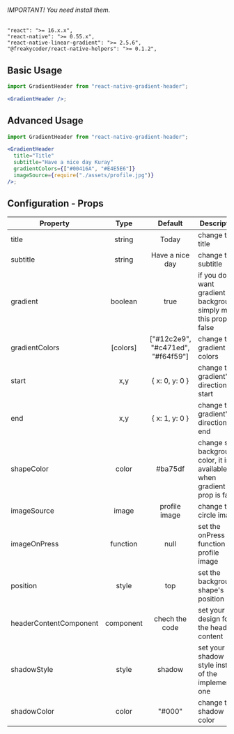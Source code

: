 ###### IMPORTANT! You need install them.

```
"react": ">= 16.x.x",
"react-native": ">= 0.55.x",
"react-native-linear-gradient": ">= 2.5.6",
"@freakycoder/react-native-helpers": ">= 0.1.2",
```

## Basic Usage

```jsx
import GradientHeader from "react-native-gradient-header";

<GradientHeader />;
```

## Advanced Usage

```jsx
import GradientHeader from "react-native-gradient-header";

<GradientHeader
  title="Title"
  subtitle="Have a nice day Kuray"
  gradientColors={["#00416A", "#E4E5E6"]}
  imageSource={require("./assets/profile.jpg")}
/>;
```

## Configuration - Props

| Property               |   Type    |              Default              | Description                                                                |
| ---------------------- | :-------: | :-------------------------------: | -------------------------------------------------------------------------- |
| title                  |  string   |               Today               | change the title                                                           |
| subtitle               |  string   |          Have a nice day          | change the subtitle                                                        |
| gradient               |  boolean  |               true                | if you do not want gradient background, simply make this prop false        |
| gradientColors         | [colors]  | ["#12c2e9", "#c471ed", "#f64f59"] | change the gradient colors                                                 |
| start                  |    x,y    |          { x: 0, y: 0 }           | change the gradient's direction of start                                   |
| end                    |    x,y    |          { x: 1, y: 0 }           | change the gradient's direction of end                                     |
| shapeColor             |   color   |              #ba75df              | change solid background color, it is available when gradient prop is false |
| imageSource            |   image   |           profile image           | change the circle image                                                    |
| imageOnPress           | function  |               null                | set the onPress function for profile image                                 |
| position               |   style   |                top                | set the background shape's position                                        |
| headerContentComponent | component |          chech the code           | set your own design for the header content                                 |
| shadowStyle            |   style   |              shadow               | set your own shadow style instead of the implemented one                   |
| shadowColor            |   color   |              "#000"               | change the shadow color                                                    |